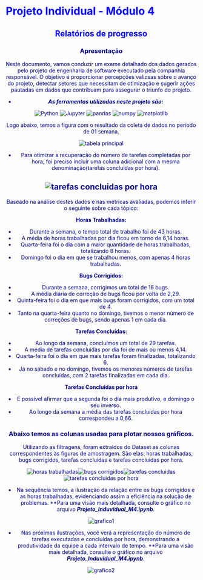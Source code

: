 # <font color = blue align = 'center'> **Projeto Individual - Módulo 4**
## <font color = blue align = 'center'> **Relatórios de progresso**

### <font color = darkblue > Apresentação

Neste documento, vamos conduzir um exame detalhado dos dados gerados pelo projeto de engenharia de software executado pela companhia responsável. O objetivo é proporcionar percepções valiosas sobre o avanço do projeto, detectar setores que necessitam de otimização e sugerir ações pautadas em dados que contribuam para assegurar o triunfo do projeto.

* ***As ferramentas utilizadas neste projeto são:***  

![Python](https://img.shields.io/badge/Python-3776AB?style=for-the-badge&logo=python&logoColor=white) ![Jupyter](https://img.shields.io/badge/Jupyter-F37626?style=for-the-badge&logo=jupyter&logoColor=white) ![pandas](https://img.shields.io/badge/pandas-150458?style=for-the-badge&logo=pandas&logoColor=white) ![numpy](https://img.shields.io/badge/numpy-013243?style=for-the-badge&logo=numpy&logoColor=white) ![matplotlib](https://img.shields.io/badge/matplotlib-3776AB?style=for-the-badge&logo=matplotlib&logoColor=white)

Logo abaixo, temos a figura com o resultado da coleta de dados no período de 01 semana.

![tabela principal](https://raw.githubusercontent.com/JoseanBorges/Projeto_Individual_M4/main/Imagens%20dos%20gr%C3%A1ficos/Tabela%20principal.png)

* Para otimizar a recuperação do número de tarefas completadas por hora, foi preciso incluir uma coluna adicional com a mesma denominação(tarefas concluídas por hora).

![tarefas concluidas por hora](https://raw.githubusercontent.com/JoseanBorges/Projeto_Individual_M4/main/Imagens%20dos%20gr%C3%A1ficos/4%20Tarefas%20concluidas%20por%20hora.png)
---
Baseado na análise destes dados e nas métricas avaliadas, podemos inferir o seguinte sobre cada tópico:

**Horas Trabalhadas:**

- Durante a semana, o tempo total de trabalho foi de 43 horas.
- A média de horas trabalhadas por dia ficou em torno de 6,14 horas.
- Quarta-feira foi o dia com a maior quantidade de horas trabalhadas, totalizando 8 horas.
- Domingo foi o dia em que se trabalhou menos, com apenas 4 horas trabalhadas.

**Bugs Corrigidos:**

- Durante a semana, corrigimos um total de 16 bugs.
- A média diária de correção de bugs ficou por volta de 2,29.
- Quinta-feira foi o dia em que mais bugs foram corrigidos, com um total de 4.
- Tanto na quarta-feira quanto no domingo, tivemos o menor número de correções de bugs, sendo apenas 1 em cada dia.

**Tarefas Concluídas:**

- Ao longo da semana, concluímos um total de 29 tarefas.
- A média de tarefas concluídas por dia foi de mais ou menos 4,14.
- Quarta-feira foi o dia em que mais tarefas foram finalizadas, totalizando 6.
- Já no sábado e no domingo, tivemos os menores números de tarefas concluídas, com 2 tarefas finalizadas em cada dia.  

**Tarefas Concluídas por hora**

- É possível afirmar que a segunda foi o dia mais produtivo, e domingo o seu inverso.
- Ao longo da semana a média das tarefas concluídas por hora correspondeu a 0,66.  

### Abaixo temos as colunas usadas para plotar nossos gráficos.  

Utilizando as filtragens, foram extraídos do Dataset as colunas correspondentes às figuras de amostragem. São elas: horas trabalhadas, bugs corrigidos, tarefas concluídas e tarefas concluídas por hora.

![horas trabalhadas](https://raw.githubusercontent.com/JoseanBorges/Projeto_Individual_M4/main/Imagens%20dos%20gr%C3%A1ficos/1%20horas%20trabalhadas.png)![bugs corrigidos](https://raw.githubusercontent.com/JoseanBorges/Projeto_Individual_M4/main/Imagens%20dos%20gr%C3%A1ficos/2%20Bugs%20Corrigidos.png)![tarefas concluidas](https://raw.githubusercontent.com/JoseanBorges/Projeto_Individual_M4/main/Imagens%20dos%20gr%C3%A1ficos/3%20Tarefas%20concluidas.png)![tarefas concluidas por hora](https://raw.githubusercontent.com/JoseanBorges/Projeto_Individual_M4/main/Imagens%20dos%20gr%C3%A1ficos/4%20Tarefas%20concluidas%20por%20hora.png)


* Na sequência temos, a ilustração da relação entre os bugs corrigidos e as horas trabalhadas, evidenciando assim a eficiência na solução de problemas.
**Para uma visão mais detalhada, consulte o gráfico no arquivo  ___Projeto_Induvidual_M4.ipynb___.

![grafico1](https://raw.githubusercontent.com/JoseanBorges/Projeto_Individual_M4/main/Imagens%20dos%20gr%C3%A1ficos/Graficos1.png)

* Nas próximas ilustrações, você verá a representação do número de tarefas executadas e concluídas por hora, demonstrando a produtividade da equipe a cada intervalo de tempo.
**Para uma visão mais detalhada, consulte o gráfico no arquivo  ___Projeto_Induvidual_M4.ipynb___.

![grafico2](https://raw.githubusercontent.com/JoseanBorges/Projeto_Individual_M4/main/Imagens%20dos%20gr%C3%A1ficos/Graficos2.png)


